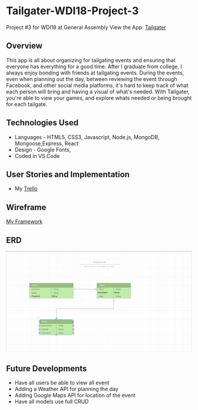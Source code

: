 # Tailgater-WDI18-Project-3
Project #3 for WDI18 at General Assembly
View the App: [Tailgater](https://tgatekeeper.herokuapp.com/)

## Overview

This app is all about organizing for tailgating events and ensuring that everyone has everything for a good time. After I graduate from college, I always enjoy bonding with friends at tailgating events. During the events, even when planning out the day, between reviewing the event through Facebook, and other social media platforms, it's hard to keep track of what each person will bring and having a visual of what's needed. With Tailgater, you're able to view your games, and explore whats needed or being brought for each tailgate.


## Technologies Used

- Languages - HTML5, CSS3, Javascript, Node.js, MongoDB, Mongoose,Express, React
- Design - Google Fonts, 
- Coded in VS Code

## User Stories and Implementation

- My [Trello](https://trello.com/b/LTOcHtT2/wdi-project-3)


## Wireframe

[My Framework](https://www.figma.com/file/gpOY3SXithNHJmXQcXefJ4dg/Tailgater?node-id=0%3A1)

## ERD
![ERD](client/public/Images/ERD.png)

## Future Developments

- Have all users be able to view all event
- Adding a Weather API for planning the day
- Adding  Google Maps API for location of the event
- Have all models use full CRUD


